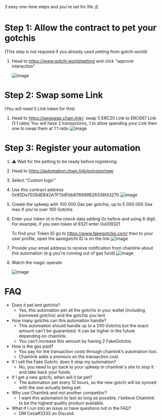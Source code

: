 3 easy one-time steps and you're set for life ⛱️

# Step 1: Allow the contract to pet your gotchis
(This step is not required if you already used petting from gotchi world)
1. Head to https://www.gotchi.world/petting and click "approve interaction"

    ![image](https://user-images.githubusercontent.com/82118439/210274928-82410477-2ed8-4871-8007-69d18dfaab72.png)

# Step 2: Swap some Link
(You will need 5 Link token for this)
1. Head to https://pegswap.chain.link/: swap 5 ERC20 Link to ERC667 Link (1:1 ratio)
    You will have 2 transactions, 1 to allow spending your Link then one to swap them at 1:1 ratio
    ![image](https://user-images.githubusercontent.com/82118439/210274951-612f3b42-7fcb-4d7f-ad8c-ded979504dde.png)

# Step 3: Register your automation
1. ⚠️ Wait for the petting to be ready before registering
2. Head to https://automation.chain.link/polygon/new
3. Select “Custom logic”
4. Use this contract address: 0x95De7026dEB42A7F13dFbb876999B28336f43270
    ![image](https://user-images.githubusercontent.com/82118439/210361346-3da36648-4546-4d9b-9994-8dfd6569834d.png)
5. Create the upkeep with 100 000 Gas per gotchis, up to 5 000 000 Gas max if you're over 100 Gotchis
6. Enter your token id in the check data adding 0x before and using 6 digit. For example, if you own token id 9321 enter 0x009321

    To find your Token ID go to https://www.fakegotchis.com/ then to your user profile, open the aavegotchi
    ID is on the link
    ![image](https://user-images.githubusercontent.com/82118439/210253612-8089274e-43e3-40df-bbb2-14e48c601c43.png)
7. Provide your email address to receive notification from chainlink about this automation (e.g you're running out of gas fund)
    ![image](https://user-images.githubusercontent.com/82118439/210273964-4bbfd2c0-5013-454a-8c52-d89d7ce4bccb.png)
8. Watch the magic operate
    
    ![image](https://user-images.githubusercontent.com/82118439/210330525-9849e586-8741-4fc8-aed6-e5465920d425.png)


# FAQ

- Does it pet lent gotchis?
    - Yes, this automation pet all the gotchis in your wallet (including borrowed gotchis) and the gotchis you lent.
- How many gotchis can this automation handle?
    - This automation should handle up to a 200 Gotchis but the exact amount can't be guaranteed. It can be higher in the future depending on chainlink.
    - You can’t increase this amount by having 2 FakeGotchis.
- How is the gas paid?
    - You pay for the transaction costs through chainlink’s automation tool.
    - Chainlink adds a premium on the transaction cost.
- If I sell the Fake Gotchi, does it stop my automation?
    - No, you need to go back to your upkeep in chainlink's site to stop it and take back your funds.
- If I get a new gotchi, when will it be pet?
    - The automation pet every 12 hours, so the new gotchi will be synced with the one actually being pet.
- Why use Chainlink and not another competitor?
    - I want this automation to last as long as possible, I believe Chainlink to be the highest quality product available.
- What if I run into an issue or have questions not in the FAQ?
    - DM Ceza#3333 on Discord.
